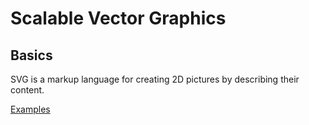 # Scalable Vector Graphics
## Basics

SVG is a markup language for creating 2D pictures by describing their content.

[Examples](https://portsoc.github.io/svg101/)
